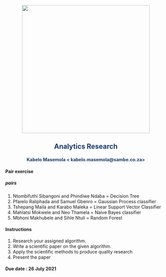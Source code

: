 <p align="center" style="background-color:"><img src="https://www.theworkspace.co.za/wp-content/uploads/2020/10/Sambe-Consulting-logo-800x600.png"  width="400"></p>

<p align="center"><h2 style="color: #193967; text-align: center">
    Analytics Research
</h2></p>
<p align="center"><h4 style="color: #193967; text-align: center">
    Kabelo Masemola < kabelo.masemola@sambe.co.za>
</h4></p>

#### Pair exercise 
##### pairs 
1. Ntombifuthi Sibangoni and  Phindiwe Ndaba = Decision Tree 
2. Pfarelo Raliphada and Samuel Gbenro = Gaussian Process classifier 
3. Tshepang Maila and Karabo Maleka = Linear Support Vector Classifier 
4. Mahlatsi Mokwele and Neo Thamela = Naive Bayes classifier 
5. Mbhoni Makhubele and Sihle Ntuli = Random Forest 

#### Instructions
1. Research your assigned algorithm. 
2. Write a scientific paper on the given algorithm. 
3. Apply the scientific methods to produce quality research
4. Present the paper 

#### Due date : 26 July 2021 
